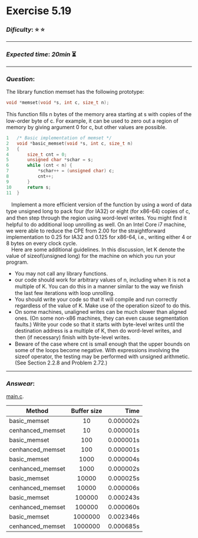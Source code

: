 Exercise 5.19
==============

### ***Dificulty***: :star: :star:  

---

### ***Expected time***: ***20min*** :hourglass_flowing_sand:

---

### ***Question***:
The library function memset has the following prototype:  

```c
void *memset(void *s, int c, size_t n);
```  

This function ﬁlls n bytes of the memory area starting at s with copies of the low-order byte of c. For example, it can be used to zero out a region of memory by giving argument 0 for c, but other values are possible.  

```c
1   /* Basic implementation of memset */
2   void *basic_memset(void *s, int c, size_t n)
3   {
4       size_t cnt = 0;
5       unsigned char *schar = s;
6       while (cnt < n) {
7           *schar++ = (unsigned char) c;
8           cnt++;
9       }
10      return s;
11  }
```  

&emsp;Implement a more efﬁcient version of the function by using a word of data type unsigned long to pack four (for IA32) or eight (for x86-64) copies of c, and then step through the region using word-level writes. You might ﬁnd it helpful to do additional loop unrolling as well. On an Intel Core i7 machine, we were able to reduce the CPE from 2.00 for the straightforward implementation to 0.25 for IA32 and 0.125 for x86-64, i.e., writing either 4 or 8 bytes on every clock cycle.  
&emsp;Here are some additional guidelines. In this discussion, let K denote the value of sizeof(unsigned long) for the machine on which you run your program.  

- You may not call any library functions.  
- our code should work for arbitrary values of n, including when it is not a multiple of K. You can do this in a manner similar to the way we ﬁnish the last few iterations with loop unrolling.  
- You should write your code so that it will compile and run correctly regardless of the value of K. Make use of the operation sizeof to do this.  
- On some machines, unaligned writes can be much slower than aligned ones. (On some non-x86 machines, they can even cause segmentation faults.) Write your code so that it starts with byte-level writes until the destination address is a multiple of K, then do word-level writes, and then (if necessary) ﬁnish with byte-level writes.  
- Beware of the case where cnt is small enough that the upper bounds on some of the loops become negative. With expressions involving the sizeof operator, the testing may be performed with unsigned arithmetic. (See Section 2.2.8 and Problem 2.72.)

---  

### ***Answear***:   
[main.c](./main.c).  

| Method           |      Buffer size      |  Time       |
|------------------|:---------------------:|------------:|
| basic_memset     |  10                   | 0.000002s   |
| cenhanced_memset |    10                 |   0.000001s |
| basic_memset     |  100                  | 0.000001s   |
| cenhanced_memset |    100                |   0.000001s |
| basic_memset     |  1000                 | 0.000004s   |
| cenhanced_memset |    1000               |   0.000002s |
| basic_memset     |  10000                | 0.000025s   |
| cenhanced_memset |    10000              |   0.000006s |
| basic_memset     |  100000               | 0.000243s   |
| cenhanced_memset |    100000             |   0.000060s |
| basic_memset     |  1000000              | 0.002346s   |
| cenhanced_memset |    1000000            |   0.000685s |
